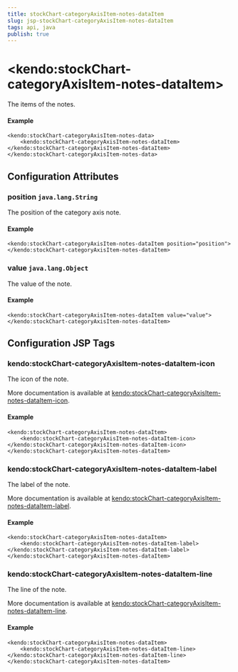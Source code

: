 ```yaml
---
title: stockChart-categoryAxisItem-notes-dataItem
slug: jsp-stockChart-categoryAxisItem-notes-dataItem
tags: api, java
publish: true
---
```


# \<kendo:stockChart-categoryAxisItem-notes-dataItem\>

The items of the notes.

#### Example
    <kendo:stockChart-categoryAxisItem-notes-data>
        <kendo:stockChart-categoryAxisItem-notes-dataItem></kendo:stockChart-categoryAxisItem-notes-dataItem>
    </kendo:stockChart-categoryAxisItem-notes-data>

## Configuration Attributes

### position `java.lang.String`

The position of the category axis note.

#### Example
    <kendo:stockChart-categoryAxisItem-notes-dataItem position="position">
    </kendo:stockChart-categoryAxisItem-notes-dataItem>

### value `java.lang.Object`

The value of the note.

#### Example
    <kendo:stockChart-categoryAxisItem-notes-dataItem value="value">
    </kendo:stockChart-categoryAxisItem-notes-dataItem>


##  Configuration JSP Tags

### kendo:stockChart-categoryAxisItem-notes-dataItem-icon

The icon of the note.

More documentation is available at [kendo:stockChart-categoryAxisItem-notes-dataItem-icon](/api/wrappers/jsp/stockchart/categoryaxisitem-notes-dataitem-icon).

#### Example

    <kendo:stockChart-categoryAxisItem-notes-dataItem>
        <kendo:stockChart-categoryAxisItem-notes-dataItem-icon></kendo:stockChart-categoryAxisItem-notes-dataItem-icon>
    </kendo:stockChart-categoryAxisItem-notes-dataItem>

### kendo:stockChart-categoryAxisItem-notes-dataItem-label

The label of the note.

More documentation is available at [kendo:stockChart-categoryAxisItem-notes-dataItem-label](/api/wrappers/jsp/stockchart/categoryaxisitem-notes-dataitem-label).

#### Example

    <kendo:stockChart-categoryAxisItem-notes-dataItem>
        <kendo:stockChart-categoryAxisItem-notes-dataItem-label></kendo:stockChart-categoryAxisItem-notes-dataItem-label>
    </kendo:stockChart-categoryAxisItem-notes-dataItem>

### kendo:stockChart-categoryAxisItem-notes-dataItem-line

The line of the note.

More documentation is available at [kendo:stockChart-categoryAxisItem-notes-dataItem-line](/api/wrappers/jsp/stockchart/categoryaxisitem-notes-dataitem-line).

#### Example

    <kendo:stockChart-categoryAxisItem-notes-dataItem>
        <kendo:stockChart-categoryAxisItem-notes-dataItem-line></kendo:stockChart-categoryAxisItem-notes-dataItem-line>
    </kendo:stockChart-categoryAxisItem-notes-dataItem>

